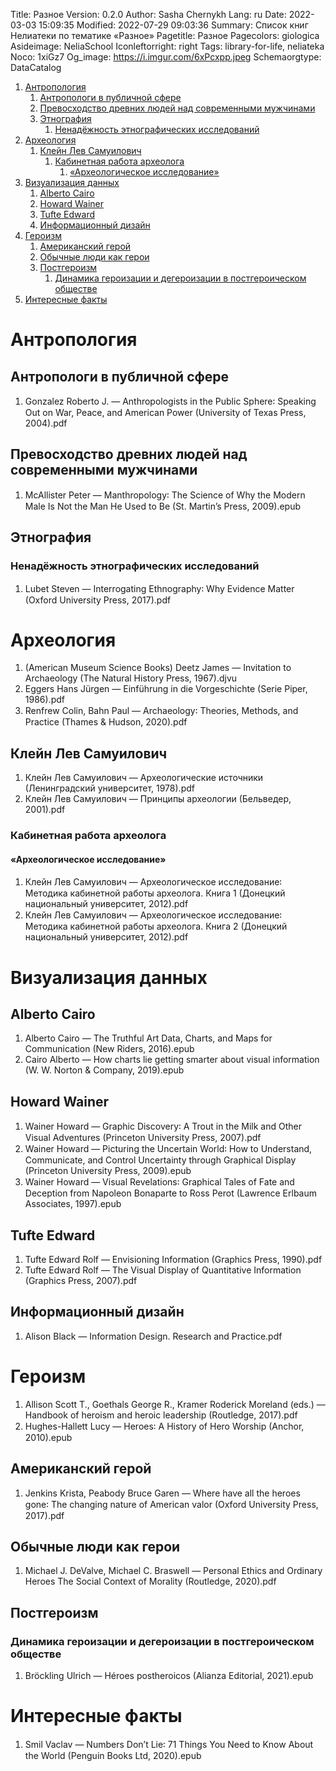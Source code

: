 Title: Разное
Version: 0.2.0
Author: Sasha Chernykh
Lang: ru
Date: 2022-03-03 15:09:35
Modified: 2022-07-29 09:03:36
Summary: Список книг Нелиатеки по тематике «Разное»
Pagetitle: Разное
Pagecolors: giologica
Asideimage: NeliaSchool
Iconleftorright: right
Tags: library-for-life, neliateka
Noco: 1xiGz7
Og_image: https://i.imgur.com/6xPcxpp.jpeg
Schemaorgtype: DataCatalog

<!-- MarkdownTOC -->

1. [Антропология](#Антропология)
	1. [Антропологи в публичной сфере](#Антропологи-в-публичной-сфере)
	1. [Превосходство древних людей над современными мужчинами](#Превосходство-древних-людей-над-современными-мужчинами)
	1. [Этнография](#Этнография)
		1. [Ненадёжность этнографических исследований](#Ненадёжность-этнографических-исследований)
1. [Археология](#Археология)
	1. [Клейн Лев Самуилович](#Клейн-Лев-Самуилович)
		1. [Кабинетная работа археолога](#Кабинетная-работа-археолога)
			1. [«Археологическое исследование»](#«Археологическое-исследование»)
1. [Визуализация данных](#Визуализация-данных)
	1. [Alberto Cairo](#Alberto-Cairo)
	1. [Howard Wainer](#Howard-Wainer)
	1. [Tufte Edward](#Tufte-Edward)
	1. [Информационный дизайн](#Информационный-дизайн)
1. [Героизм](#Героизм)
	1. [Американский герой](#Американский-герой)
	1. [Обычные люди как герои](#Обычные-люди-как-герои)
	1. [Постгероизм](#Постгероизм)
		1. [Динамика героизации и дегероизации в постгероическом обществе](#Динамика-героизации-и-дегероизации-в-постгероическом-обществе)
1. [Интересные факты](#Интересные-факты)

<!-- /MarkdownTOC -->

<a id="Антропология"></a>
# Антропология

<a id="Антропологи-в-публичной-сфере"></a>
## Антропологи в публичной сфере

1. Gonzalez Roberto J. — Anthropologists in the Public Sphere꞉ Speaking Out on War, Peace, and American Power (University of Texas Press, 2004).pdf

<a id="Превосходство-древних-людей-над-современными-мужчинами"></a>
## Превосходство древних людей над современными мужчинами

1. McAllister Peter — Manthropology꞉ The Science of Why the Modern Male Is Not the Man He Used to Be (St. Martin’s Press, 2009).epub

<a id="Этнография"></a>
## Этнография

<a id="Ненадёжность-этнографических-исследований"></a>
### Ненадёжность этнографических исследований

1. Lubet Steven — Interrogating Ethnography꞉ Why Evidence Matter (Oxford University Press, 2017).pdf

<a id="Археология"></a>
# Археология

1. (American Museum Science Books) Deetz James — Invitation to Archaeology (The Natural History Press, 1967).djvu
1. Eggers Hans Jürgen — Einführung in die Vorgeschichte (Serie Piper, 1986).pdf
1. Renfrew Colin, Bahn Paul — Archaeology꞉ Theories, Methods, and Practice (Thames & Hudson, 2020).pdf

<a id="Клейн-Лев-Самуилович"></a>
## Клейн Лев Самуилович

1. Клейн Лев Самуилович — Археологические источники (Ленинградский университет, 1978).pdf
1. Клейн Лев Самуилович — Принципы археологии (Бельведер, 2001).pdf

<a id="Кабинетная-работа-археолога"></a>
### Кабинетная работа археолога

<a id="«Археологическое-исследование»"></a>
#### «Археологическое исследование»

1. Клейн Лев Самуилович — Археологическое исследование꞉ Методика кабинетной работы археолога. Книга 1 (Донецкий национальный университет, 2012).pdf
1. Клейн Лев Самуилович — Археологическое исследование꞉ Методика кабинетной работы археолога. Книга 2 (Донецкий национальный университет, 2012).pdf

<a id="Визуализация-данных"></a>
# Визуализация данных

<a id="Alberto-Cairo"></a>
## Alberto Cairo

1. Alberto Cairo — The Truthful Art Data, Charts, and Maps for Communication (New Riders, 2016).epub
1. Cairo Alberto — How charts lie getting smarter about visual information (W. W. Norton & Company, 2019).epub

<a id="Howard-Wainer"></a>
## Howard Wainer

1. Wainer Howard — Graphic Discovery꞉ A Trout in the Milk and Other Visual Adventures (Princeton University Press, 2007).pdf
1. Wainer Howard — Picturing the Uncertain World꞉ How to Understand, Communicate, and Control Uncertainty through Graphical Display (Princeton University Press, 2009).epub
1. Wainer Howard — Visual Revelations꞉ Graphical Tales of Fate and Deception from Napoleon Bonaparte to Ross Perot (Lawrence Erlbaum Associates, 1997).epub

<a id="Tufte-Edward"></a>
## Tufte Edward

1. Tufte Edward Rolf — Envisioning Information (Graphics Press, 1990).pdf
1. Tufte Edward Rolf — The Visual Display of Quantitative Information (Graphics Press, 2007).pdf

<a id="Информационный-дизайн"></a>
## Информационный дизайн

1. Alison Black — Information Design. Research and Practice.pdf

<a id="Героизм"></a>
# Героизм

1. Allison Scott T., Goethals George R., Kramer Roderick Moreland (eds.) — Handbook of heroism and heroic leadership (Routledge, 2017).pdf
1. Hughes-Hallett Lucy — Heroes꞉ A History of Hero Worship (Anchor, 2010).epub

<a id="Американский-герой"></a>
## Американский герой

1. Jenkins Krista, Peabody Bruce Garen — Where have all the heroes gone꞉ The changing nature of American valor (Oxford University Press, 2017).pdf

<a id="Обычные-люди-как-герои"></a>
## Обычные люди как герои

1. Michael J. DeValve, Michael C. Braswell — Personal Ethics and Ordinary Heroes The Social Context of Morality (Routledge, 2020).pdf

<a id="Постгероизм"></a>
## Постгероизм

<a id="Динамика-героизации-и-дегероизации-в-постгероическом-обществе"></a>
### Динамика героизации и дегероизации в постгероическом обществе

1. Bröckling Ulrich — Héroes postheroicos (Alianza Editorial, 2021).epub

<a id="Интересные-факты"></a>
# Интересные факты

1. Smil Vaclav — Numbers Don’t Lie꞉ 71 Things You Need to Know About the World (Penguin Books Ltd, 2020).epub
